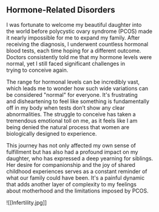 
## Hormone-Related Disorders

I was fortunate to welcome my beautiful daughter into  
the world before polycystic ovary syndrome (PCOS) made  
it nearly impossible for me to expand my family. After  
receiving the diagnosis, I underwent countless hormonal  
blood tests, each time hoping for a different outcome.  
Doctors consistently told me that my hormone levels were  
normal, yet I still faced significant challenges in  
trying to conceive again.

The range for hormonal levels can be incredibly vast,  
which leads me to wonder how such wide variations can  
be considered "normal" for everyone. It's frustrating  
and disheartening to feel like something is fundamentally  
off in my body when tests don’t show any clear  
abnormalities. The struggle to conceive has taken a  
tremendous emotional toll on me, as it feels like I am  
being denied the natural process that women are  
biologically designed to experience.

This journey has not only affected my own sense of  
fulfillment but has also had a profound impact on my  
daughter, who has expressed a deep yearning for siblings.  
Her desire for companionship and the joy of shared  
childhood experiences serves as a constant reminder of  
what our family could have been. It's a painful dynamic  
that adds another layer of complexity to my feelings  
about motherhood and the limitations imposed by PCOS.

![[Infertility.jpg]]